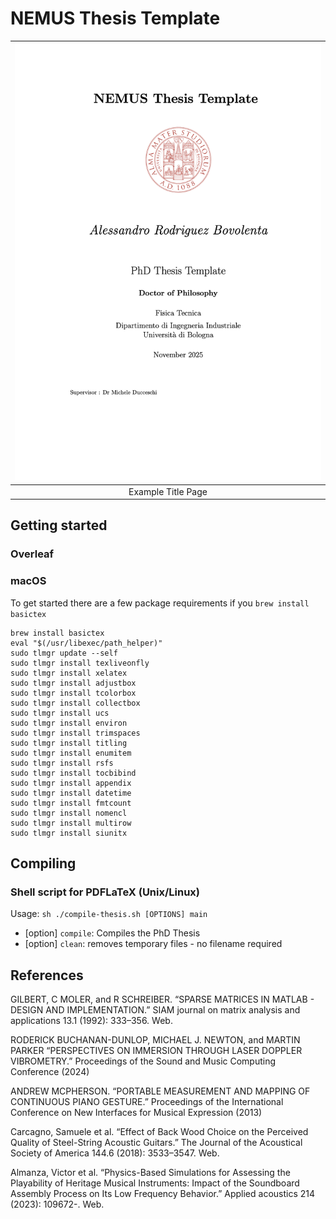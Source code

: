 # NEMUS Thesis Template

| ![ ](./img/example_title_page.png) |
| :--------------------------------: |
|         Example Title Page         |

## Getting started

### Overleaf


### macOS

To get started there are a few package requirements if you `brew install basictex`

```
brew install basictex
eval "$(/usr/libexec/path_helper)"
sudo tlmgr update --self
sudo tlmgr install texliveonfly
sudo tlmgr install xelatex
sudo tlmgr install adjustbox
sudo tlmgr install tcolorbox
sudo tlmgr install collectbox
sudo tlmgr install ucs
sudo tlmgr install environ
sudo tlmgr install trimspaces
sudo tlmgr install titling
sudo tlmgr install enumitem
sudo tlmgr install rsfs
sudo tlmgr install tocbibind
sudo tlmgr install appendix
sudo tlmgr install datetime
sudo tlmgr install fmtcount
sudo tlmgr install nomencl
sudo tlmgr install multirow
sudo tlmgr install siunitx
```

## Compiling

###   Shell script for PDFLaTeX (Unix/Linux)

Usage: `sh ./compile-thesis.sh [OPTIONS] main`

- [option]  `compile`: Compiles the PhD Thesis
- [option]  `clean`: removes temporary files - no filename required


## References

GILBERT, C MOLER, and R SCHREIBER. “SPARSE MATRICES IN MATLAB - DESIGN AND IMPLEMENTATION.” SIAM journal on matrix analysis and applications 13.1 (1992): 333–356. Web.

RODERICK BUCHANAN-DUNLOP, MICHAEL J. NEWTON, and MARTIN PARKER  “PERSPECTIVES ON IMMERSION THROUGH LASER DOPPLER VIBROMETRY.”
Proceedings of the Sound and Music Computing Conference (2024)

ANDREW MCPHERSON. “PORTABLE MEASUREMENT AND MAPPING OF CONTINUOUS PIANO GESTURE.” Proceedings of the International Conference on New Interfaces for Musical Expression (2013)

Carcagno, Samuele et al. “Effect of Back Wood Choice on the Perceived Quality of Steel-String Acoustic Guitars.” The Journal of the Acoustical Society of America 144.6 (2018): 3533–3547. Web.

Almanza, Victor et al. “Physics-Based Simulations for Assessing the Playability of Heritage Musical Instruments: Impact of the Soundboard Assembly Process on Its Low Frequency Behavior.” Applied acoustics 214 (2023): 109672-. Web.